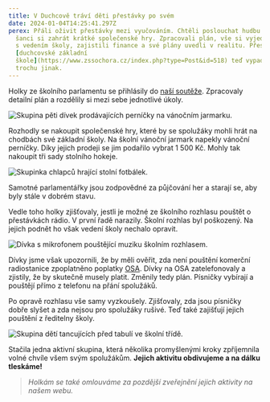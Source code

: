 ```yaml
---
title: V Duchcově tráví děti přestávky po svém
date: 2024-01-04T14:25:41.297Z
perex: Přáli oživit přestávky mezi vyučováním. Chtěli poslouchat hudbu a mít
  šanci si zahrát krátké společenské hry. Zpracovali plán, vše si vyjednali
  s vedením školy, zajistili finance a své plány uvedli v realitu. Přestávky na
  [duchcovské základní
  škole](https://www.zssochora.cz/index.php?type=Post&id=518) teď vypadají
  trochu jinak.
---
```

Holky ze školního parlamentu se přihlásily do [naší soutěže](https://deti.ochrance.cz/aktualne/zkusme_to_zmenit/). Zpracovaly detailní plán a rozdělily si mezi sebe jednotlivé úkoly.

![Skupina pěti dívek prodávajících perníčky na vánočním jarmarku.](img_1791.jpg)

Rozhodly se nakoupit společenské hry, které by se spolužáky mohli hrát na chodbách své základní školy. Na školní vánoční jarmark napekly vánoční perníčky. Díky jejich prodeji se jim podařilo vybrat 1 500 Kč. Mohly tak nakoupit tři sady stolního hokeje.

![Skupinka chlapců hrající stolní fotbálek.](img_1904.jpg)

Samotné parlamentářky jsou zodpovědné za půjčování her a starají se, aby byly stále v dobrém stavu.

Vedle toho holky zjišťovaly, jestli je možné ze školního rozhlasu pouštět o přestávkách rádio. V první řadě narazily. Školní rozhlas byl poškozený. Na jejich podnět ho však vedení školy nechalo opravit.

![Dívka s mikrofonem pouštějící muziku školním rozhlasem. ](img_1903.jpg)

Dívky jsme však upozornili, že by měli ověřit, zda není pouštění komerční radiostanice zpoplatněno poplatky [OSA](https://www.osa.cz/). Dívky na OSA zatelefonovaly a zjistily, že by skutečně musely platit. Změnily tedy plán. Písničky vybírají a pouštějí přímo z telefonu na přání spolužáků.

Po opravě rozhlasu vše samy vyzkoušely. Zjišťovaly, zda jsou písničky dobře slyšet a zda nejsou pro spolužáky rušivé. Teď také zajišťují jejich pouštění z ředitelny školy. 

![Skupina dětí tancujících před tabulí ve školní třídě. ](img_1901.jpg)

Stačila jedna aktivní skupina, která několika promyšlenými kroky zpříjemnila volné chvíle všem svým spolužákům. **Jejich aktivitu obdivujeme a na dálku tleskáme!**

> *Holkám se také omlouváme za pozdější zveřejnění jejich aktivity na našem webu.*